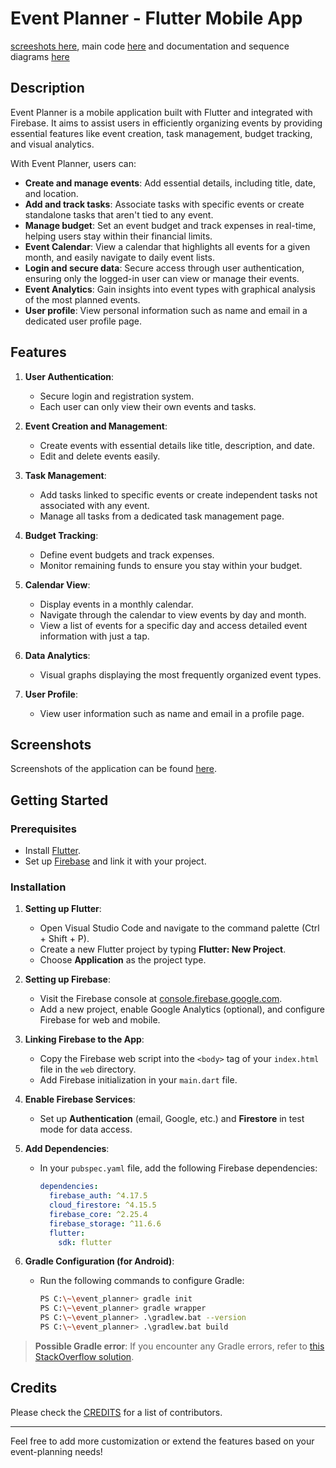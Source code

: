 # Event Planner - Flutter Mobile App
[screeshots here](assets/images/appScreenshots.md), main code [here](lib) and documentation and sequence diagrams [here](DOCS)

## Description

Event Planner is a mobile application built with Flutter and integrated with Firebase. It aims to assist users in efficiently organizing events by providing essential features like event creation, task management, budget tracking, and visual analytics.

With Event Planner, users can:
- **Create and manage events**: Add essential details, including title, date, and location.
- **Add and track tasks**: Associate tasks with specific events or create standalone tasks that aren't tied to any event.
- **Manage budget**: Set an event budget and track expenses in real-time, helping users stay within their financial limits.
- **Event Calendar**: View a calendar that highlights all events for a given month, and easily navigate to daily event lists.
- **Login and secure data**: Secure access through user authentication, ensuring only the logged-in user can view or manage their events.
- **Event Analytics**: Gain insights into event types with graphical analysis of the most planned events.
- **User profile**: View personal information such as name and email in a dedicated user profile page.

## Features

1. **User Authentication**: 
   - Secure login and registration system.
   - Each user can only view their own events and tasks.

2. **Event Creation and Management**: 
   - Create events with essential details like title, description, and date.
   - Edit and delete events easily.
   
3. **Task Management**:
   - Add tasks linked to specific events or create independent tasks not associated with any event.
   - Manage all tasks from a dedicated task management page.

4. **Budget Tracking**:
   - Define event budgets and track expenses.
   - Monitor remaining funds to ensure you stay within your budget.

5. **Calendar View**:
   - Display events in a monthly calendar.
   - Navigate through the calendar to view events by day and month.
   - View a list of events for a specific day and access detailed event information with just a tap.

6. **Data Analytics**:
   - Visual graphs displaying the most frequently organized event types.

7. **User Profile**:
   - View user information such as name and email in a profile page.

## Screenshots

Screenshots of the application can be found [here](assets/images/appScreenshots.md).

## Getting Started

### Prerequisites
- Install [Flutter](https://flutter.dev/docs/get-started/install).
- Set up [Firebase](https://firebase.google.com/) and link it with your project.

### Installation

1. **Setting up Flutter**:
    - Open Visual Studio Code and navigate to the command palette (Ctrl + Shift + P).
    - Create a new Flutter project by typing **Flutter: New Project**.
    - Choose **Application** as the project type.

2. **Setting up Firebase**:
    - Visit the Firebase console at [console.firebase.google.com](https://console.firebase.google.com).
    - Add a new project, enable Google Analytics (optional), and configure Firebase for web and mobile.

3. **Linking Firebase to the App**:
    - Copy the Firebase web script into the `<body>` tag of your `index.html` file in the `web` directory.
    - Add Firebase initialization in your `main.dart` file.

4. **Enable Firebase Services**:
    - Set up **Authentication** (email, Google, etc.) and **Firestore** in test mode for data access.
    
5. **Add Dependencies**:
    - In your `pubspec.yaml` file, add the following Firebase dependencies:
      ```yaml
      dependencies:
        firebase_auth: ^4.17.5
        cloud_firestore: ^4.15.5
        firebase_core: ^2.25.4
        firebase_storage: ^11.6.6
        flutter:
          sdk: flutter
      ```

6. **Gradle Configuration (for Android)**:
    - Run the following commands to configure Gradle:
      ```bash
      PS C:\~\event_planner> gradle init
      PS C:\~\event_planner> gradle wrapper
      PS C:\~\event_planner> .\gradlew.bat --version
      PS C:\~\event_planner> .\gradlew.bat build
      ```

> **Possible Gradle error**: If you encounter any Gradle errors, refer to [this StackOverflow solution](https://stackoverflow.com/questions/77820915/cant-use-java-21-0-1-and-gradle-8-1-1-to-import-gradle-project-android).

## Credits
Please check the [CREDITS](assets/credits) for a list of contributors.

---

Feel free to add more customization or extend the features based on your event-planning needs!
